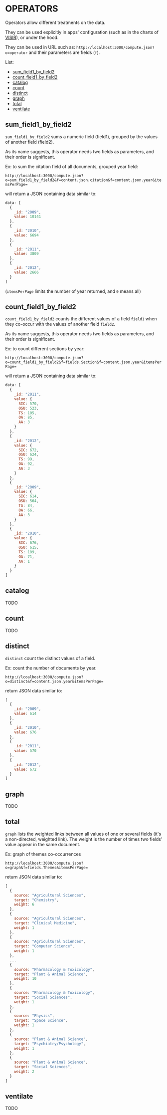 # OPERATORS

Operators allow different treatments on the data.

They can be used explicitly in apps' configuration (such as in the charts of
[VISIR](https://github.com/castorjs/visir)), or under the hood.

They can be used in URL such as:
`http://localhost:3000/compute.json?o=operator` and their parameters are
fields (`f`).

List:

- [sum_field1_by_field2](#sum_field1_by_field2)
- [count_field1_by_field2](#count_field1_by_field2)
- [catalog](#catalog)
- [count](#count)
- [distinct](#distinct)
- [graph](#graph)
- [total](#total)
- [ventilate](#ventilate)

## sum_field1_by_field2

`sum_field1_by_field2` sums a numeric field (field1), grouped by the values of
another field (field2).

As its name suggests, this operator needs two fields as parameters, and their
order is significant.

Ex: to sum the citation field of all documents, grouped year field:

`http://localhost:3000/compute.json?o=sum_field1_by_field2&f=content.json.citation&f=content.json.year&itemsPerPage=`

will return a JSON containing data similar to:

```javascript
data: [
  {
    _id: "2009",
    value: 10141
  },
  {
    _id: "2010",
    value: 6694
  },
  {
    _id: "2011",
    value: 3809
  },
  {
    _id: "2012",
    value: 2666
  }
]
```

(`itemsPerPage` limits the number of year returned, and `0` means all)

## count_field1_by_field2
`count_field1_by_field2` counts the different values of a field `field1` when they co-occur with the values of another field `field2`.

As its name suggests, this operator needs two fields as parameters, and their
order is significant.

Ex: to count different sections by year:

`http://localhost:3000/compute.json?o=count_field1_by_field2&f=fields.Section&f=content.json.year&itemsPerPage=`

will return a JSON containing data similar to:

```javascript
data: [
  {
    _id: "2011",
    value: {
      SIC: 570,
      OSU: 523,
      TS: 105,
      OA: 85,
      AA: 3
    }
  },
  {
    _id: "2012",
    value: {
      SIC: 672,
      OSU: 624,
      TS: 99,
      OA: 92,
      AA: 3
    }
  },
  {
    _id: "2009",
    value: {
      SIC: 614,
      OSU: 564,
      TS: 84,
      OA: 66,
      AA: 3
    }
  },
  {
    _id: "2010",
    value: {
      SIC: 676,
      OSU: 615,
      TS: 109,
      OA: 71,
      AA: 1
    }
  }
]
```

## catalog
TODO

## count
TODO

## distinct
`distinct` count the distinct values of a field.

Ex: count the number of documents by year.

`http://lcoalhost:3000/compute.json?o=distinct&f=content.json.year&itemsPerPage=`

return JSON data similar to:

```javascript
[
  {
    _id: "2009",
    value: 614
  },
  {
    _id: "2010",
    value: 676
  },
  {
    _id: "2011",
    value: 570
  },
  {
    _id: "2012",
    value: 672
  }
]
```

## graph
TODO

## total
`graph` lists the weighted links between all values of one or several fields (it's a non-directed, weighted link). The weight is the number of times two fields' value appear in the same document.

Ex: graph of themes co-occurrences

`http://localhost:3000/compute.json?o=graph&f=fields.Themes&itemsPerPage=`

return JSON data similar to:

```javascript
[
  {
    source: "Agricultural Sciences",
    target: "Chemistry",
    weight: 6
  },
  {
    source: "Agricultural Sciences",
    target: "Clinical Medicine",
    weight: 1
  },
  {
    source: "Agricultural Sciences",
    target: "Computer Science",
    weight: 1
  },
  ...
  {
    source: "Pharmacology & Toxicology",
    target: "Plant & Animal Science",
    weight: 10
  },
  {
    source: "Pharmacology & Toxicology",
    target: "Social Sciences",
    weight: 1
  },
  {
    source: "Physics",
    target: "Space Science",
    weight: 1
  },
  {
    source: "Plant & Animal Science",
    target: "Psychiatry/Psychology",
    weight: 1
  },
  {
    source: "Plant & Animal Science",
    target: "Social Sciences",
    weight: 2
  }
]
```

## ventilate
TODO
